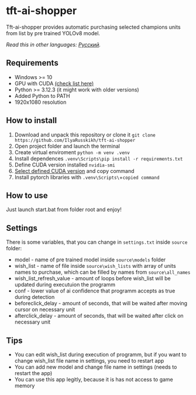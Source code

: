 # tft-ai-shopper
Tft-ai-shopper provides automatic purchasing selected champions units from list by pre trained YOLOv8 model.

*Read this in other languages: [Русский](https://github.com/IlyaRusskikh/tft-ai-shopper/blob/main/README.ru.md "Русский").*
## Requirements
- Windows >= 10
- GPU with CUDA [(check list here)](https://ru.wikipedia.org/wiki/CUDA "(check list here)")
- Python >= 3.12.3 (it might work with older versions)
- Added Python to PATH
- 1920x1080 resolution

## How to install
1. Download and unpack this repository or clone it  `git clone https://github.com/IlyaRusskikh/tft-ai-shopper`
2. Open project folder and launch the terminal
3. Create virtual enviroment `python -m venv .venv`
4. Install dependences `.venv\Scripts\pip install -r requirements.txt`
5. Define CUDA version installed `nvidia-smi` 
6. [Select defined CUDA version](https://pytorch.org/get-started/locally/ "Select defined CUDA version") and copy command
7. Install pytorch libraries with `.venv\Scripts\`+`copied command`

## How to use
Just launch start.bat from folder root and enjoy!

## Settings
There is some variables, that you can change in `settings.txt` inside `source` folder:
- model - name of pre trained model inside `source\models` folder
- wish_list - name of file inside `source\wish_lists` with array of units names to purchase, which can be filled by names from `source\all_names`
- wish_list_refresh_value - amount of loops before wish_list will be updated during executuion the programm
- conf - lower value of ai confidence that programm accepts as true during detection
- beforeclick_delay - amount of seconds, that will be waited after moving cursor on necessary unit
- afterclick_delay - amount of seconds, that will be waited after click on necessary unit

## Tips
- You can edit wish_list during execution of programm, but if you want to change wish_list file name in settings, you need to restart app
- You can add new model and change file name in settings (needs to restart the app)
- You can use this app legitly, because it is has not access to game memory
